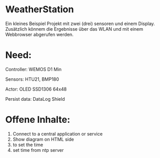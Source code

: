 # WeatherStation
Ein kleines Beispiel Projekt mit zwei (drei) sensoren und einem Display.
Zusätzlich könnem die Ergebnisse über das WLAN und mit einem Webbrowser abgerufen werden.

# Need:
Controller:     WEMOS D1 Min

Sensors:        HTU21, BMP180

Actor:          OLED SSD1306 64x48

Persist data:   DataLog Shield 


# Offene Inhalte: 
1. Connect to a central application or service
2. Show diagram on HTML side
3. to set the time
4. set time from ntp server
